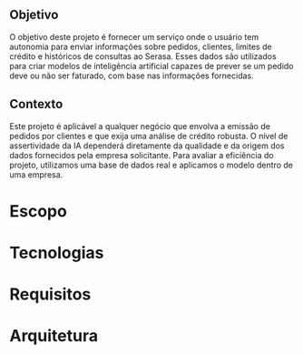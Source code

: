 ## Objetivo
  O objetivo deste projeto é fornecer um serviço onde o usuário tem autonomia para enviar informações sobre pedidos, clientes, limites de crédito e históricos de consultas ao Serasa. Esses dados são utilizados para criar modelos de inteligência artificial capazes de prever se um pedido deve ou não ser faturado, com base nas informações fornecidas.

## Contexto
  Este projeto é aplicável a qualquer negócio que envolva a emissão de pedidos por clientes e que exija uma análise de crédito robusta. O nível de assertividade da IA dependerá diretamente da qualidade e da origem dos dados fornecidos pela empresa solicitante. Para avaliar a eficiência do projeto, utilizamos uma base de dados real e aplicamos o modelo dentro de uma empresa.
  
# Escopo

# Tecnologias

# Requisitos

# Arquitetura
